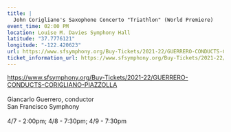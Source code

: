 ```yaml
---
title: |
  John Corigliano's Saxophone Concerto "Triathlon" (World Premiere)
event_time: 02:00 PM
location: Louise M. Davies Symphony Hall
latitude: "37.7776121"
longitude: "-122.420623"
url: https://www.sfsymphony.org/Buy-Tickets/2021-22/GUERRERO-CONDUCTS-CORIGLIANO-PIAZZOLLA
ticket_information_url: https://www.sfsymphony.org/Buy-Tickets/2021-22/GUERRERO-CONDUCTS-CORIGLIANO-PIAZZOLLA
---
```

https://www.sfsymphony.org/Buy-Tickets/2021-22/GUERRERO-CONDUCTS-CORIGLIANO-PIAZZOLLA<br>
<br>
Giancarlo Guerrero, conductor<br>
San Francisco Symphony<br>
<br>
4/7 - 2:00pm; 4/8 - 7:30pm; 4/9 - 7:30pm 

